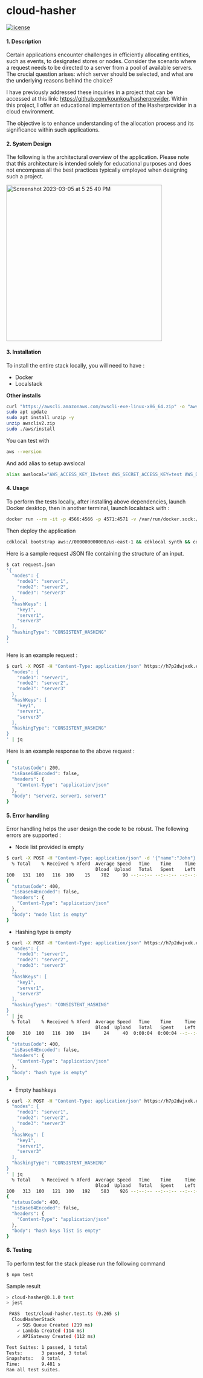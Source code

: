 # cloud-hasher


[![license](https://img.shields.io/badge/License-MIT-blue.svg)](https://github.com/kounkou/hasherprovider/blob/master/LICENSE)

#### 1. Description

Certain applications encounter challenges in efficiently allocating entities, such as events, to designated stores or nodes. 
Consider the scenario where a request needs to be directed to a server from a pool of available servers. 
The crucial question arises: which server should be selected, and what are the underlying reasons behind the choice?

I have previously addressed these inquiries in a project that can be accessed at this link: https://github.com/kounkou/hasherprovider. Within this project, I offer an educational implementation of the Hasherprovider in a cloud environment.

The objective is to enhance understanding of the allocation process and its significance within such applications.

#### 2. System Design

The following is the architectural overview of the application. Please note that this architecture is intended solely for educational purposes and does not encompass all the best practices typically employed when designing such a project.

<img width="412" alt="Screenshot 2023-03-05 at 5 25 40 PM" src="https://github.com/kounkou/cloud-hasher/assets/2589171/72113ed7-f402-447a-a9e8-a41ac48075af">

#### 3. Installation

To install the entire stack locally, you will need to have : 

- Docker
- Localstack

**Other installs**

```bash
curl "https://awscli.amazonaws.com/awscli-exe-linux-x86_64.zip" -o "awscliv2.zip"
sudo apt update
sudo apt install unzip -y
unzip awscliv2.zip
sudo ./aws/install
```

You can test with

```bash
aws --version
```

And add alias to setup awslocal

```bash
alias awslocal="AWS_ACCESS_KEY_ID=test AWS_SECRET_ACCESS_KEY=test AWS_DEFAULT_REGION=${DEFAULT_REGION:-$AWS_DEFAULT_REGION} aws --endpoint-url=http://${LOCALSTACK_HOST:-localhost}:4566"
```

#### 4. Usage

To perform the tests locally, after installing above dependencies, launch Docker desktop, then in another terminal, launch localstack with : 

```bash
docker run --rm -it -p 4566:4566 -p 4571:4571 -v /var/run/docker.sock:/var/run/docker.sock localstack/localstack
```

Then deploy the application

```bash
cdklocal bootstrap aws://000000000000/us-east-1 && cdklocal synth && cdklocal deploy
```

Here is a sample request JSON file containing the structure of an input.

```bash
$ cat request.json
'{
  "nodes": {
    "node1": "server1",
    "node2": "server2",
    "node3": "server3"
  },
  "hashKeys": [
    "key1",
    "server1",
    "server3"
  ],
  "hashingType": "CONSISTENT_HASHING"
}
'
```

Here is an example request :

```bash
$ curl -X POST -H "Content-Type: application/json" https://h7p2dwjxxk.execute-api.localhost.localstack.cloud:4566/prod/ -d '{
  "nodes": {
    "node1": "server1",
    "node2": "server2",
    "node3": "server3"
  },
  "hashKeys": [
    "key1",
    "server1",
    "server3"
  ],
  "hashingType": "CONSISTENT_HASHING"
}
' | jq
```

Here is an example response to the above request :

```bash
{
  "statusCode": 200,
  "isBase64Encoded": false,
  "headers": {
    "Content-Type": "application/json"
  },
  "body": "server2, server1, server1"
}
```

#### 5. Error handling

Error handling helps the user design the code to be robust. The following errors are supported :

- Node list provided is empty

```bash
$ curl -X POST -H "Content-Type: application/json" -d '{"name":"John"}' https://9jooqblp52.execute-api.localhost.localstack.cloud:4566/prod/ | jq
  % Total    % Received % Xferd  Average Speed   Time    Time     Time  Current
                                 Dload  Upload   Total   Spent    Left  Speed
100   131  100   116  100    15    702     90 --:--:-- --:--:-- --:--:--   823
{
  "statusCode": 400,
  "isBase64Encoded": false,
  "headers": {
    "Content-Type": "application/json"
  },
  "body": "node list is empty"
}
```

- Hashing type is empty

```bash
$ curl -X POST -H "Content-Type: application/json" https://h7p2dwjxxk.execute-api.localhost.localstack.cloud:4566/prod/ -d '{
  "nodes": {
    "node1": "server1",
    "node2": "server2",
    "node3": "server3"
  },
  "hashKeys": [
    "key1",
    "server1",
    "server3"
  ],
  "hashingTypes": "CONSISTENT_HASHING"
}
' | jq
  % Total    % Received % Xferd  Average Speed   Time    Time     Time  Current
                                 Dload  Upload   Total   Spent    Left  Speed
100   310  100   116  100   194     24     40  0:00:04  0:00:04 --:--:--    34
{
  "statusCode": 400,
  "isBase64Encoded": false,
  "headers": {
    "Content-Type": "application/json"
  },
  "body": "hash type is empty"
}
```

- Empty hashkeys

```bash
$ curl -X POST -H "Content-Type: application/json" https://h7p2dwjxxk.execute-api.localhost.localstack.cloud:4566/prod/ -d '{
  "nodes": {
    "node1": "server1",
    "node2": "server2",
    "node3": "server3"
  },
  "hashKey": [
    "key1",
    "server1",
    "server3"
  ],
  "hashingType": "CONSISTENT_HASHING"
}
' | jq
  % Total    % Received % Xferd  Average Speed   Time    Time     Time  Current
                                 Dload  Upload   Total   Spent    Left  Speed
100   313  100   121  100   192    583    926 --:--:-- --:--:-- --:--:--  1638
{
  "statusCode": 400,
  "isBase64Encoded": false,
  "headers": {
    "Content-Type": "application/json"
  },
  "body": "hash keys list is empty"
}
```

#### 6. Testing

To perform test for the stack please run the following command

```bash
$ npm test
```

Sample result 

```bash
> cloud-hasher@0.1.0 test
> jest

 PASS  test/cloud-hasher.test.ts (9.265 s)
  CloudHasherStack
    ✓ SQS Queue Created (219 ms)
    ✓ Lambda Created (114 ms)
    ✓ APIGateway Created (112 ms)

Test Suites: 1 passed, 1 total
Tests:       3 passed, 3 total
Snapshots:   0 total
Time:        9.481 s
Ran all test suites.
```
